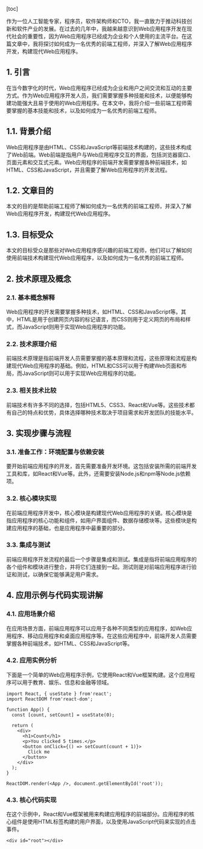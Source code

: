 
[toc]                    
                
                
作为一位人工智能专家，程序员，软件架构师和CTO，我一直致力于推动科技创新和软件产业的发展。在过去的几年中，我越来越意识到Web应用程序开发在现代社会的重要性，因为Web应用程序已经成为企业和个人使用的主流平台。在这篇文章中，我将探讨如何成为一名优秀的前端工程师，并深入了解Web应用程序开发，构建现代Web应用程序。

## 1. 引言

在当今数字化的时代，Web应用程序已经成为企业和用户之间交流和互动的主要方式。作为Web应用程序开发人员，我们需要掌握多种技能和技术，以便能够构建功能强大且易于使用的Web应用程序。在本文中，我将介绍一些前端工程师需要掌握的基本技能和技术，以及如何成为一名优秀的前端工程师。

## 1.1. 背景介绍

Web应用程序是由HTML、CSS和JavaScript等前端技术构建的，这些技术构成了Web前端。Web前端是指用户与Web应用程序交互的界面，包括浏览器窗口、页面元素和交互式元素。Web应用程序的前端开发需要掌握各种前端技术，如HTML、CSS和JavaScript，并且需要了解Web应用程序的开发流程。

## 1.2. 文章目的

本文的目的是帮助前端工程师了解如何成为一名优秀的前端工程师，并深入了解Web应用程序开发，构建现代Web应用程序。

## 1.3. 目标受众

本文的目标受众是那些对Web应用程序感兴趣的前端工程师，他们可以了解如何使用前端技术构建现代Web应用程序，以及如何成为一名优秀的前端工程师。

## 2. 技术原理及概念

### 2.1. 基本概念解释

Web应用程序的开发需要掌握多种技术，如HTML、CSS和JavaScript等。其中，HTML是用于创建网页内容的标记语言，而CSS则用于定义网页的布局和样式，而JavaScript则用于实现Web应用程序的功能。

### 2.2. 技术原理介绍

前端技术原理是指前端开发人员需要掌握的基本原理和流程，这些原理和流程是构建现代Web应用程序的基础。例如，HTML和CSS可以用于构建Web页面和布局，而JavaScript则可以用于实现Web应用程序的功能。

### 2.3. 相关技术比较

前端技术有许多不同的选择，包括HTML5、CSS3、React和Vue等。这些技术都有自己的特点和优势，具体选择哪种技术取决于项目需求和开发团队的技能水平。

## 3. 实现步骤与流程

### 3.1. 准备工作：环境配置与依赖安装

要开始前端应用程序的开发，首先需要准备开发环境。这包括安装所需的前端开发工具和库，如React和Vue等。此外，还需要安装Node.js和npm等Node.js依赖项。

### 3.2. 核心模块实现

在前端应用程序开发中，核心模块是构建现代Web应用程序的关键。核心模块是指应用程序的核心功能和组件，如用户界面组件、数据存储模块等。这些模块是构建应用程序的基础，也是应用程序中最重要的部分。

### 3.3. 集成与测试

前端应用程序开发流程的最后一个步骤是集成和测试。集成是指将前端应用程序的各个组件和模块进行整合，并将它们连接到一起。测试则是对前端应用程序进行验证和测试，以确保它能够满足用户需求。

## 4. 应用示例与代码实现讲解

### 4.1. 应用场景介绍

在应用场景方面，前端应用程序可以应用于各种不同类型的应用程序，如Web应用程序、移动应用程序和桌面应用程序等。在这些应用程序中，前端开发人员需要掌握各种前端技术，如HTML、CSS和JavaScript等。

### 4.2. 应用实例分析

下面是一个简单的Web应用程序示例，它使用React和Vue框架构建。这个应用程序可以用于教育、娱乐、信息和金融等领域。

```
import React, { useState } from'react';
import ReactDOM from'react-dom';

function App() {
  const [count, setCount] = useState(0);

  return (
    <div>
      <h1>Count</h1>
      <p>You clicked 5 times.</p>
      <button onClick={() => setCount(count + 1)}>
        Click me
      </button>
    </div>
  );
}

ReactDOM.render(<App />, document.getElementById('root'));
```

### 4.3. 核心代码实现

在这个示例中，React和Vue框架被用来构建应用程序的前端部分。应用程序的核心组件是使用HTML标签构建的用户界面，以及使用JavaScript代码来实现的点击事件。

```
<div id="root"></div>
```

